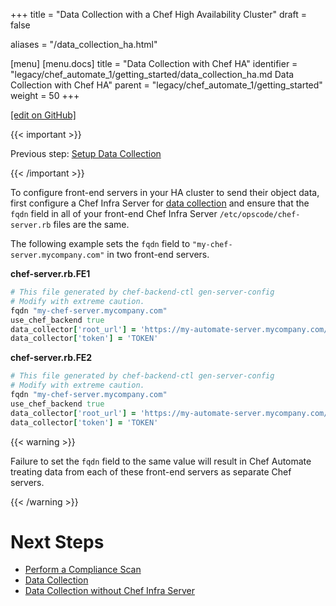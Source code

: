 +++
title = "Data Collection with a Chef High Availability Cluster"
draft = false

aliases = "/data_collection_ha.html"

[menu]
  [menu.docs]
    title = "Data Collection with Chef HA"
    identifier = "legacy/chef_automate_1/getting_started/data_collection_ha.md Data Collection with Chef HA"
    parent = "legacy/chef_automate_1/getting_started"
    weight = 50
+++    

[\[edit on
GitHub\]](https://github.com/chef/chef-web-docs/blob/master/chef_master/source/data_collection_ha.rst)

<meta name="robots" content="noindex">

{{< important >}}

Previous step: [Setup Data Collection](/data_collection/)

{{< /important >}}

To configure front-end servers in your HA cluster to send their object
data, first configure a Chef Infra Server for [data
collection](/data_collection/) and ensure that the `fqdn` field in
all of your front-end Chef Infra Server `/etc/opscode/chef-server.rb`
files are the same.

The following example sets the `fqdn` field to
`"my-chef-server.mycompany.com"` in two front-end servers.

**chef-server.rb.FE1**

``` ruby
# This file generated by chef-backend-ctl gen-server-config
# Modify with extreme caution.
fqdn "my-chef-server.mycompany.com"
use_chef_backend true
data_collector['root_url'] = 'https://my-automate-server.mycompany.com/data-collector/v0/'
data_collector['token'] = 'TOKEN'
```

**chef-server.rb.FE2**

``` ruby
# This file generated by chef-backend-ctl gen-server-config
# Modify with extreme caution.
fqdn "my-chef-server.mycompany.com"
use_chef_backend true
data_collector['root_url'] = 'https://my-automate-server.mycompany.com/data-collector/v0/'
data_collector['token'] = 'TOKEN'
```

{{< warning >}}

Failure to set the `fqdn` field to the same value will result in Chef
Automate treating data from each of these front-end servers as separate
Chef servers.

{{< /warning >}}

Next Steps
==========

-   [Perform a Compliance Scan](/perform_compliance_scan/)
-   [Data Collection](/data_collection/)
-   [Data Collection without Chef Infra
    Server](/data_collection_without_server/)
